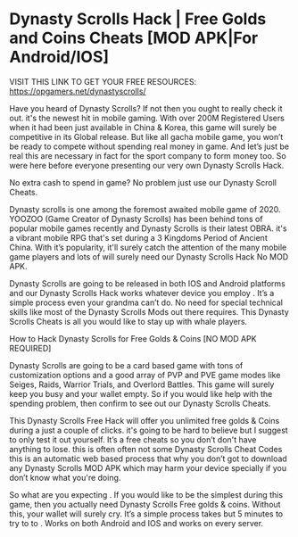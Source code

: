 # Dynasty Scrolls Hack | Free Golds and Coins Cheats [MOD APK|For Android/IOS]

VISIT THIS LINK TO GET YOUR FREE RESOURCES: https://opgamers.net/dynastyscrolls/

Have you heard of Dynasty Scrolls? If not then you ought to really check it out. it's the newest hit in mobile gaming. With over 200M Registered Users when it had been just available in China & Korea, this game will surely be competitive in its Global release. But like all gacha mobile game, you won’t be ready to compete without spending real money in game. And let’s just be real this are necessary in fact for the sport company to form money too. So were here before everyone presenting our very own Dynasty Scrolls Hack.

No extra cash to spend in game? No problem just use our Dynasty Scroll Cheats.

Dynasty scrolls is one among the foremost awaited mobile game of 2020. YOOZOO (Game Creator of Dynasty Scrolls) has been behind tons of popular mobile games recently and Dynasty Scrolls is their latest OBRA. it's a vibrant mobile RPG that's set during a 3 Kingdoms Period of Ancient China. With it’s popularity, it'll surely catch the attention of the many mobile game players and lots of will surely need our Dynasty Scrolls Hack No MOD APK.

Dynasty Scrolls are going to be released in both IOS and Android platforms and our Dynasty Scrolls Hack works whatever device you employ . It’s a simple process even your grandma can’t do. No need for special technical skills like most of the Dynasty Scrolls Mods out there requires. This Dynasty Scrolls Cheats is all you would like to stay up with whale players.

How to Hack Dynasty Scrolls for Free Golds & Coins [NO MOD APK REQUIRED]

Dynasty Scrolls are going to be a card based game with tons of customization options and a good array of PVP and PVE game modes like Seiges, Raids, Warrior Trials, and Overlord Battles. This game will surely keep you busy and your wallet empty. So if you would like help with the spending problem, then confirm to see out our Dynasty Scrolls Cheats.

This Dynasty Scrolls Free Hack will offer you unlimited free golds & Coins during a just a couple of clicks. it's going to be hard to believe but I suggest to only test it out yourself. It’s a free cheats so you don’t don't have anything to lose. this is often often not some Dynasty Scrolls Cheat Codes this is an automatic web based process that why you don’t got to download any Dynasty Scrolls MOD APK which may harm your device specially if you don’t know what you're doing.

So what are you expecting . If you would like to be the simplest during this game, then you actually need Dynasty Scrolls Free golds & coins. Without this, your wallet will surely cry. It’s a simple process takes but 5 minutes to try to to . Works on both Android and IOS and works on every server.
